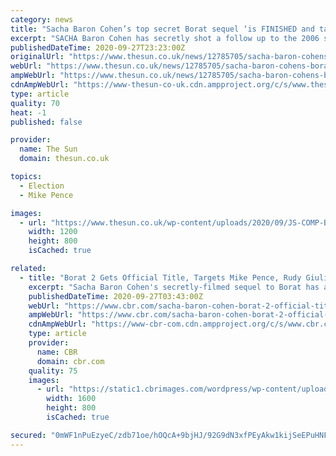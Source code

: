 ```yaml
---
category: news
title: "Sacha Baron Cohen’s top secret Borat sequel ‘is FINISHED and targets Mike Pence’"
excerpt: "SACHA Baron Cohen has secretly shot a follow up to the 2006 sensation Borat — and Mike Pence is in the firing line. The second outing as the Kazakh journalist reportedly targets the Vice President"
publishedDateTime: 2020-09-27T23:23:00Z
originalUrl: "https://www.thesun.co.uk/news/12785705/sacha-baron-cohens-borat-sequel-finished-mike-pence/"
webUrl: "https://www.thesun.co.uk/news/12785705/sacha-baron-cohens-borat-sequel-finished-mike-pence/"
ampWebUrl: "https://www.thesun.co.uk/news/12785705/sacha-baron-cohens-borat-sequel-finished-mike-pence/amp/"
cdnAmpWebUrl: "https://www-thesun-co-uk.cdn.ampproject.org/c/s/www.thesun.co.uk/news/12785705/sacha-baron-cohens-borat-sequel-finished-mike-pence/amp/"
type: article
quality: 70
heat: -1
published: false

provider:
  name: The Sun
  domain: thesun.co.uk

topics:
  - Election
  - Mike Pence

images:
  - url: "https://www.thesun.co.uk/wp-content/uploads/2020/09/JS-COMP-BORAT-1.jpg?strip=all&quality=100&w=1200&h=800&crop=1"
    width: 1200
    height: 800
    isCached: true

related:
  - title: "Borat 2 Gets Official Title, Targets Mike Pence, Rudy Giuliani and More"
    excerpt: "Sacha Baron Cohen's secretly-filmed sequel to Borat has a title in keeping with the original, and hints about its unwitting co-stars have surfaced."
    publishedDateTime: 2020-09-27T03:43:00Z
    webUrl: "https://www.cbr.com/sacha-baron-cohen-borat-2-official-title-mike-pence-rudy-giuliani/"
    ampWebUrl: "https://www.cbr.com/sacha-baron-cohen-borat-2-official-title-mike-pence-rudy-giuliani/amp/"
    cdnAmpWebUrl: "https://www-cbr-com.cdn.ampproject.org/c/s/www.cbr.com/sacha-baron-cohen-borat-2-official-title-mike-pence-rudy-giuliani/amp/"
    type: article
    provider:
      name: CBR
      domain: cbr.com
    quality: 75
    images:
      - url: "https://static1.cbrimages.com/wordpress/wp-content/uploads/2020/08/Borat-Mockumentary.jpg"
        width: 1600
        height: 800
        isCached: true

secured: "0mWF1nPuEzyeC/zdb71oe/hOQcA+9bjHJ/92G9dN3xfPEyAkw1kijSeEPuHNFfr1Pmlr+kW/AdGhuoECWG4J3BYYRSNkThuYh3rdr8OTBjrSNnkrnyrYcIHo2jZ778FkPksOfPp3rjDv0d51Yg/APWWLCF+31LKe/ElM2tmy39n/Bb0PtxVgd5cHd+VuADIJzCw6OZ3BXCa/kDhqiSajTjvxjnJdyjtNvVvSTUWbyglveQGJ1eolu+F5TsLTZEehIMCQoL3b0qu5VGxUnFpFuYV6cbBP6KVjAA2bgSrsgflBY0v05HIT6VKF2hhsa5UQ0cDFXXi8Qv5jocwbCFORitOC6s92tFCOq7DUDDUI5e4=;uXvAMv8q52lCsuHT1/ZVTw=="
---
```


